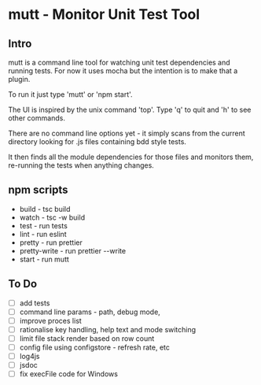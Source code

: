 # mutt - Monitor Unit Test Tool

## Intro

mutt is a command line tool for watching unit test dependencies and running tests. For now it uses mocha but the intention is to make that a plugin.

To run it just type 'mutt' or 'npm start'.

The UI is inspired by the unix command 'top'. Type 'q' to quit and 'h' to see other commands.

There are no command line options yet - it simply scans from the current directory looking for .js files containing bdd style tests.

It then finds all the module dependencies for those files and monitors them, re-running the tests when anything changes.
## npm scripts

- build - tsc build
- watch - tsc -w build
- test - run tests
- lint - run eslint
- pretty - run prettier
- pretty-write - run prettier --write
- start - run mutt

## To Do
- [ ] add tests
- [ ] command line params - path, debug mode,
- [ ] improve proces list
- [ ] rationalise key handling, help text and mode switching
- [ ] limit file stack render based on row count
- [ ] config file using configstore - refresh rate, etc
- [ ] log4js
- [ ] jsdoc
- [ ] fix execFile code for Windows